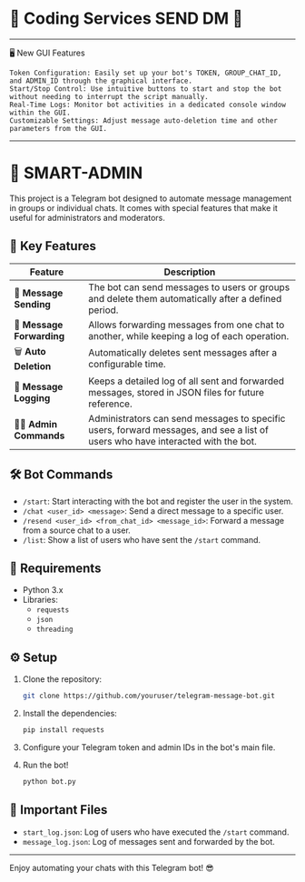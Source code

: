 # 🎫 Coding Services SEND DM 🎫

---

🖥️ New GUI Features

    Token Configuration: Easily set up your bot's TOKEN, GROUP_CHAT_ID, and ADMIN_ID through the graphical interface.
    Start/Stop Control: Use intuitive buttons to start and stop the bot without needing to interrupt the script manually.
    Real-Time Logs: Monitor bot activities in a dedicated console window within the GUI.
    Customizable Settings: Adjust message auto-deletion time and other parameters from the GUI.

---

# 🤖 SMART-ADMIN

This project is a Telegram bot designed to automate message management in groups or individual chats. It comes with special features that make it useful for administrators and moderators.

## 🚀 Key Features

| Feature               | Description                                                                                                                                 |
|-----------------------|---------------------------------------------------------------------------------------------------------------------------------------------|
| 📩 **Message Sending**  | The bot can send messages to users or groups and delete them automatically after a defined period.                                          |
| 🔄 **Message Forwarding** | Allows forwarding messages from one chat to another, while keeping a log of each operation.                                                |
| 🗑️ **Auto Deletion**     | Automatically deletes sent messages after a configurable time.                                                                             |
| 📜 **Message Logging**   | Keeps a detailed log of all sent and forwarded messages, stored in JSON files for future reference.                                        |
| 👮‍♂️ **Admin Commands**   | Administrators can send messages to specific users, forward messages, and see a list of users who have interacted with the bot.             |

## 🛠️ Bot Commands

- `/start`: Start interacting with the bot and register the user in the system.
- `/chat <user_id> <message>`: Send a direct message to a specific user.
- `/resend <user_id> <from_chat_id> <message_id>`: Forward a message from a source chat to a user.
- `/list`: Show a list of users who have sent the `/start` command.

## 📝 Requirements

- Python 3.x
- Libraries:
  - `requests`
  - `json`
  - `threading`

## ⚙️ Setup

1. Clone the repository:
   ```bash
   git clone https://github.com/youruser/telegram-message-bot.git
   ```

2. Install the dependencies:
   ```bash
   pip install requests
   ```

3. Configure your Telegram token and admin IDs in the bot's main file.

4. Run the bot!
   ```bash
   python bot.py
   ```

## 📂 Important Files

- `start_log.json`: Log of users who have executed the `/start` command.
- `message_log.json`: Log of messages sent and forwarded by the bot.

---

Enjoy automating your chats with this Telegram bot! 😎
